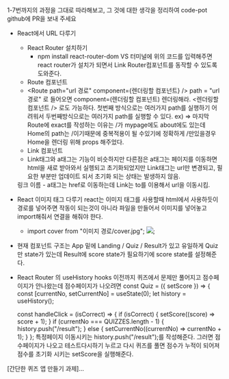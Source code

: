 1-7번까지의 과정을 그대로 따라해보고, 그 것에 대한 생각을 정리하여 code-pot github에 PR을 보내 주세요

 * React에서 URL 다루기
    * React Router 설치하기
        - npm install react-router-dom
            VS 터미널에 위의 코드를 입력해주면 react router가 설치가 
            되면서 Link Router컴포넌트를 동작할 수 있도록 도와준다.
    * Route 컴포넌트
     - <Route path="url 경로" component={렌더링할 컴포넌트} />
        path = "url경로" 로 들어오면 component=(렌더링할 컴포넌트) 렌더링해라.
        <Route path="url 경로">
            <렌더링할 컴포넌트 />
        </Route> 로도 가능하다.
        첫번째 방식으로는 여러가지 path를 실행하기 어려워서 두번째방식으로는 여러가지 path를 실행할 수 있다.
        ex) <Router>
                <Route path="/mypage" component={MyPage} />
                <Route path="/about" component={About} />
                <Route path="/" exact component={Home} />
            </Router>
            => 마지막 Route에 exact를 작성하는 이유는 /가 mypage에도 about에도 있는데 Home의 path는 /이기때문에 중복적용이 될 수있기에 정확하게 /만있을경우 Home을 렌더링 위해 props 해주었다.
    * Link 컴포넌트
     - Link태그와 a태그는 기능이 비슷하지만 다른점은 a태그는 페이지를 이동하면 html을 새로 받아와서 실헹되고 초기화되었지만 Link태그는 url만 변경되고, 필요한 부분만 업데이트 되서 초기화 되는 상태는 발생하지 않음.
     <Link to="이동할 URL">링크 이름</Link>
      - a태그는 href로 이동하는데 Link는 to를 이용해서 url을 이동시킴.
 * React 이미지 태그 다루기
    react는 이미지 태그를 사용할때 html에서 사용하듯이 경로를 넣어주면 작동이 되는것이 아니라 파일을 만들어서 이미지를 넣어놓고 import해줘서 연결을 해줘야 한다.
    - import cover from "이미지 경로/cover.jpg";
      <img src={cover} />;
 * 현재 컴포넌트 구조는 App 밑에 Landing / Quiz / Result가 있고 
   유일하게 Quiz만 state가 있는데 Result에 score state가 필요하기에 score state를 설정해준다.
 * React Router 의 useHistory hooks
   이전까지 퀴즈에서 문제만 풀어지고 점수페이지가 안나왔는데 점수페이지가 나오려면 
   const Quiz = ({ setScore }) => {
    const [currentNo, setCurrentNo] = useState(0);
    let history = useHistory();

    const handleClick = (isCorrect) => {
        if (isCorrect) {
            setScore((score) => score + 1);
        }
        if (currentNo === QUIZZES.length - 1) {
            history.push("/result");
        } else {
            setCurrentNo((currentNo) => currentNo + 1);
        }
    };
    특정페이지 이동시키는 history.push("/result");를 작성해준다.
    그러면 점수페이지가 나오고 테스트다시하기 누르고 다시 퀴즈를 풀면 점수가 누적이 되어져 점수를 초기화 시키는 setScore을 실행해준다.

[간단한 퀴즈 앱 만들기 과제]...<br>